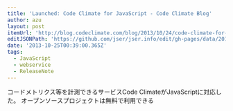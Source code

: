```yaml
---
title: 'Launched: Code Climate for JavaScript - Code Climate Blog'
author: azu
layout: post
itemUrl: 'http://blog.codeclimate.com/blog/2013/10/24/code-climate-for-javascript/'
editJSONPath: 'https://github.com/jser/jser.info/edit/gh-pages/data/2013/10/index.json'
date: '2013-10-25T00:39:00.365Z'
tags:
  - JavaScript
  - webservice
  - ReleaseNote
---
```

コードメトリクス等を計測できるサービスCode ClimateがJavaScriptに対応した。
オープンソースプロジェクトは無料で利用できる
